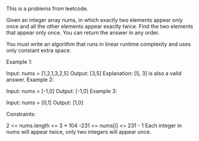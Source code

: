 This is a problems from leetcode.

Given an integer array nums, in which exactly two elements appear only once and all the other elements appear exactly twice. Find the two elements that appear only once. You can return the answer in any order.

You must write an algorithm that runs in linear runtime complexity and uses only constant extra space.

 

Example 1:

Input: nums = [1,2,1,3,2,5]
Output: [3,5]
Explanation:  [5, 3] is also a valid answer.
Example 2:

Input: nums = [-1,0]
Output: [-1,0]
Example 3:

Input: nums = [0,1]
Output: [1,0]
 

Constraints:

2 <= nums.length <= 3 * 104
-231 <= nums[i] <= 231 - 1
Each integer in nums will appear twice, only two integers will appear once.